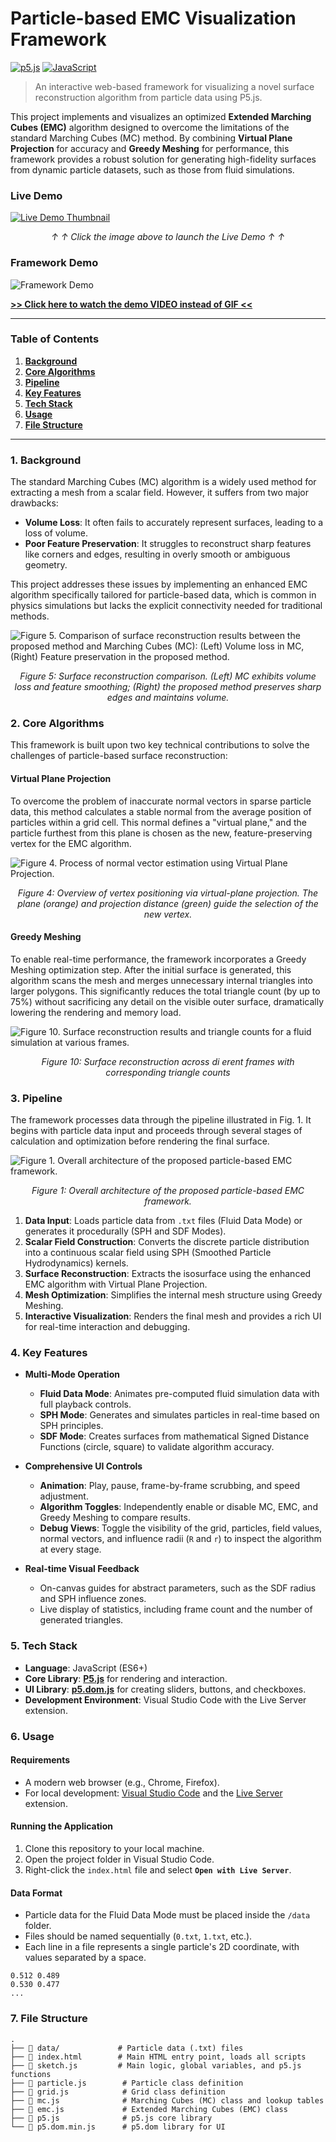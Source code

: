 # Particle-based EMC Visualization Framework

[![p5.js](https://img.shields.io/badge/p5.js-ED225D?style=for-the-badge&logo=p5.js&logoColor=white)](https://p5js.org/)
[![JavaScript](https://img.shields.io/badge/JavaScript-F7DF1E?style=for-the-badge&logo=javascript&logoColor=black)](https://developer.mozilla.org/en-US/docs/Web/JavaScript)

> An interactive web-based framework for visualizing a novel surface reconstruction algorithm from particle data using P5.js.

This project implements and visualizes an optimized **Extended Marching Cubes (EMC)** algorithm designed to overcome the limitations of the standard Marching Cubes (MC) method. By combining **Virtual Plane Projection** for accuracy and **Greedy Meshing** for performance, this framework provides a robust solution for generating high-fidelity surfaces from dynamic particle datasets, such as those from fluid simulations.

### Live Demo

[![Live Demo Thumbnail](./readme_asset/Fig7.png)](https://ybg1219.github.io/PartiEMC/)
*<p align="center"> ↑ ↑ Click the image above to launch the Live Demo ↑ ↑ </p>*

### Framework Demo

![Framework Demo](readme_asset/Demo.gif)

[**>> Click here to watch the demo VIDEO instead of GIF <<**](readme_asset/demo.mp4)

---

### Table of Contents
1. [**Background**](#1-background)
2. [**Core Algorithms**](#2-core-algorithms)
3. [**Pipeline**](#3-pipeline)
4. [**Key Features**](#4-key-features)
5. [**Tech Stack**](#5-tech-stack)
6. [**Usage**](#6-usage)
7. [**File Structure**](#7-file-structure)

---

### 1. Background

The standard Marching Cubes (MC) algorithm is a widely used method for extracting a mesh from a scalar field. However, it suffers from two major drawbacks:
* **Volume Loss**: It often fails to accurately represent surfaces, leading to a loss of volume.
* **Poor Feature Preservation**: It struggles to reconstruct sharp features like corners and edges, resulting in overly smooth or ambiguous geometry.

This project addresses these issues by implementing an enhanced EMC algorithm specifically tailored for particle-based data, which is common in physics simulations but lacks the explicit connectivity needed for traditional methods.

![Figure 5. Comparison of surface reconstruction results between the proposed method and Marching Cubes (MC): (Left) Volume loss in MC, (Right) Feature preservation in the proposed method.](readme_asset/Fig5.png)
*<p align="center"> Figure 5: Surface reconstruction comparison. (Left) MC exhibits volume loss and feature smoothing; (Right) the proposed method preserves sharp edges and maintains volume.</p>*


### 2. Core Algorithms

This framework is built upon two key technical contributions to solve the challenges of particle-based surface reconstruction:

#### Virtual Plane Projection
To overcome the problem of inaccurate normal vectors in sparse particle data, this method calculates a stable normal from the average position of particles within a grid cell. This normal defines a "virtual plane," and the particle furthest from this plane is chosen as the new, feature-preserving vertex for the EMC algorithm.

![Figure 4. Process of normal vector estimation using Virtual Plane Projection.](readme_asset/Fig4.png)
*<p align="center"> Figure 4: Overview of vertex positioning via virtual-plane projection. The plane (orange) and projection distance (green) guide the selection of the new vertex.</p>*

#### Greedy Meshing
To enable real-time performance, the framework incorporates a Greedy Meshing optimization step. After the initial surface is generated, this algorithm scans the mesh and merges unnecessary internal triangles into larger polygons. This significantly reduces the total triangle count (by up to 75%) without sacrificing any detail on the visible outer surface, dramatically lowering the rendering and memory load.

![Figure 10. Surface reconstruction results and triangle counts for a fluid simulation at various frames.](readme_asset/Fig10.png)
*<p align="center">Figure 10: Surface reconstruction across di erent frames with corresponding triangle counts</p>*


### 3. Pipeline

The framework processes data through the pipeline illustrated in Fig. 1. It begins with particle data input and proceeds through several stages of calculation and optimization before rendering the final surface.

![Figure 1. Overall architecture of the proposed particle-based EMC framework.](readme_asset/Fig1.png)
*<p align="center">Figure 1: Overall architecture of the proposed particle-based EMC framework.</p>*

1.  **Data Input**: Loads particle data from `.txt` files (Fluid Data Mode) or generates it procedurally (SPH and SDF Modes).
2.  **Scalar Field Construction**: Converts the discrete particle distribution into a continuous scalar field using SPH (Smoothed Particle Hydrodynamics) kernels.
3.  **Surface Reconstruction**: Extracts the isosurface using the enhanced EMC algorithm with Virtual Plane Projection.
4.  **Mesh Optimization**: Simplifies the internal mesh structure using Greedy Meshing.
5.  **Interactive Visualization**: Renders the final mesh and provides a rich UI for real-time interaction and debugging.

### 4. Key Features

* **Multi-Mode Operation**
    * **Fluid Data Mode**: Animates pre-computed fluid simulation data with full playback controls.
    * **SPH Mode**: Generates and simulates particles in real-time based on SPH principles.
    * **SDF Mode**: Creates surfaces from mathematical Signed Distance Functions (circle, square) to validate algorithm accuracy.

* **Comprehensive UI Controls**
    * **Animation**: Play, pause, frame-by-frame scrubbing, and speed adjustment.
    * **Algorithm Toggles**: Independently enable or disable MC, EMC, and Greedy Meshing to compare results.
    * **Debug Views**: Toggle the visibility of the grid, particles, field values, normal vectors, and influence radii (`R` and `r`) to inspect the algorithm at every stage.

* **Real-time Visual Feedback**
    * On-canvas guides for abstract parameters, such as the SDF radius and SPH influence zones.
    * Live display of statistics, including frame count and the number of generated triangles.

### 5. Tech Stack

* **Language**: JavaScript (ES6+)
* **Core Library**: [**P5.js**](https://p5js.org/) for rendering and interaction.
* **UI Library**: [**p5.dom.js**](https://p5js.org/reference/#/libraries/p5.dom) for creating sliders, buttons, and checkboxes.
* **Development Environment**: Visual Studio Code with the Live Server extension.

### 6. Usage

#### Requirements
* A modern web browser (e.g., Chrome, Firefox).
* For local development: [Visual Studio Code](https://code.visualstudio.com/) and the [Live Server](https://marketplace.visualstudio.com/items?itemName=ritwickdey.LiveServer) extension.

#### Running the Application
1.  Clone this repository to your local machine.
2.  Open the project folder in Visual Studio Code.
3.  Right-click the `index.html` file and select **`Open with Live Server`**.

#### Data Format
* Particle data for the Fluid Data Mode must be placed inside the `/data` folder.
* Files should be named sequentially (`0.txt`, `1.txt`, etc.).
* Each line in a file represents a single particle's 2D coordinate, with values separated by a space.
```
0.512 0.489
0.530 0.477
...
```

### 7. File Structure
```
.
├── 📁 data/             # Particle data (.txt) files
├── 📄 index.html        # Main HTML entry point, loads all scripts
├── 📄 sketch.js         # Main logic, global variables, and p5.js functions
├── 📄 particle.js        # Particle class definition
├── 📄 grid.js            # Grid class definition
├── 📄 mc.js              # Marching Cubes (MC) class and lookup tables
├── 📄 emc.js             # Extended Marching Cubes (EMC) class
├── 📄 p5.js              # p5.js core library
└── 📄 p5.dom.min.js      # p5.dom library for UI
```